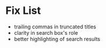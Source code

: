 Fix List
========

* trailing commas in truncated titles
* clarity in search box's role 
* better highlighting of search results
